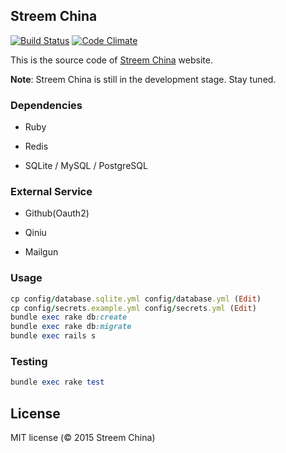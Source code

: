 ## Streem China

[![Build Status](https://travis-ci.org/streem-china/streem-china.svg)](https://travis-ci.org/streem-china/streem-china)
[![Code Climate](https://codeclimate.com/github/streem-china/streem-china/badges/gpa.svg)](https://codeclimate.com/github/streem-china/streem-china)

This is the source code of [Streem China](http://streem-china.org) website.

**Note**: Streem China is still in the development stage. Stay tuned.

### Dependencies

* Ruby

* Redis

* SQLite / MySQL / PostgreSQL

### External Service

* Github(Oauth2)

* Qiniu

* Mailgun

### Usage

```ruby
cp config/database.sqlite.yml config/database.yml (Edit)
cp config/secrets.example.yml config/secrets.yml (Edit)
bundle exec rake db:create
bundle exec rake db:migrate
bundle exec rails s
```

### Testing

```ruby
bundle exec rake test
```

## License

MIT license (© 2015 Streem China)
